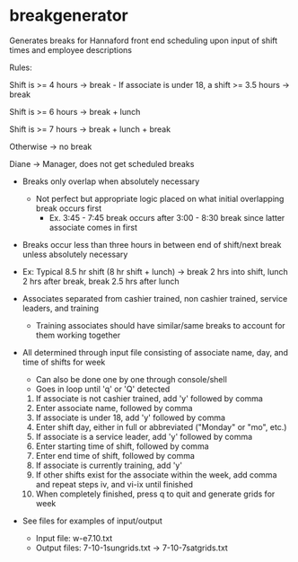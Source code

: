 # breakgenerator
Generates breaks for Hannaford front end scheduling upon input of shift times and employee descriptions

Rules:

Shift is >= 4 hours -> break
	- If associate is under 18, a shift >= 3.5 hours -> break

Shift is >= 6 hours -> break + lunch

Shift is >= 7 hours -> break + lunch + break

Otherwise -> no break

Diane -> Manager, does not get scheduled breaks

- Breaks only overlap when absolutely necessary
	- Not perfect but appropriate logic placed on what initial overlapping break occurs first
		- Ex. 3:45 - 7:45 break occurs after 3:00 - 8:30 break since latter associate comes in first

- Breaks occur less than three hours in between end of shift/next break unless absolutely necessary

- Ex: Typical 8.5 hr shift (8 hr shift + lunch) -> break 2 hrs into shift, lunch 2 hrs after break, break 2.5 hrs after lunch

- Associates separated from cashier trained, non cashier trained, service leaders, and training
	- Training associates should have similar/same breaks to account for them working together

- All determined through input file consisting of associate name, day, and time of shifts for week
	- Can also be done one by one through console/shell
	- Goes in loop until 'q' or 'Q' detected
	1. If associate is not cashier trained, add 'y' followed by comma
	2. Enter associate name, followed by comma
	3. If associate is under 18, add 'y' followed by comma
	4. Enter shift day, either in full or abbreviated ("Monday" or "mo", etc.)
	5. If associate is a service leader, add 'y' followed by comma
	6. Enter starting time of shift, followed by comma
	7. Enter end time of shift, followed by comma
	8. If associate is currently training, add 'y'
	9. If other shifts exist for the associate within the week, add comma and repeat steps iv, and vi-ix until finished
	10. When completely finished, press q to quit and generate grids for week

- See files for examples of input/output
	- Input file: w-e7.10.txt
	- Output files: 7-10-1sungrids.txt -> 7-10-7satgrids.txt
	
